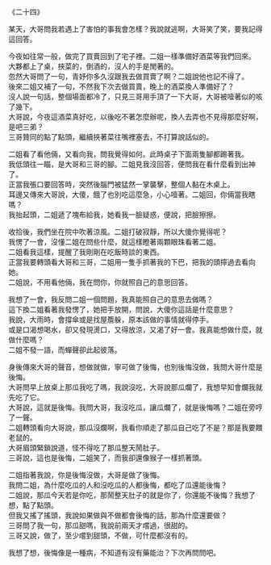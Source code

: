 《二十四》  
  
某天，大哥問我若遇上了害怕的事我會怎樣？我說就逃啊，大哥笑了笑，要我記得這回答。  
  
今夜如往常一般，做完了買賣回到了宅子裡。二姐一樣準備好酒菜等我們回來。  
大夥都上了桌，挾菜的，倒酒的，沒人的手是閒著的。  
忽然大哥問了一句，青妤你多久沒跟我去做買賣了啊？二姐說他也記不得了。  
後來二姐又補了一句，不然我下次去做買賣，晚上的酒菜換人準備好了？  
沒人說一句話，整個場面都冷了，只見三哥用手頂了一下大哥，大哥被噎著似的咳了幾下。  
大哥說，今夜這酒菜真好吃，以後吃不著怎麼辦呢，換人去弄也不見得那麼好啊，是吧三弟？  
三哥贊同的點了點頭，繼續挾著菜往嘴裡塞去，不打算說話似的。  
  
二姐看了看他倆，又看向我，問我覺得如何。此時桌子下面兩隻腳都踢著我。  
我低頭往一瞄，是大哥和三哥的腳。二姐見我沒回答，便問我在看什麼看到出神了。  
正當我張口要回答時，突然後腦門被猛然一掌襲擊，整個人黏在木桌上。  
耳邊又傳來大哥說，大傻，餓了也別吃這麼急，小心噎著。二姐回，你倆當我瞎嗎？  
我抬起頭，二姐遞了塊布給我，她看我一臉疑惑，便說，把臉擦擦。  
  
收拾後，我們坐在院中吹著涼風。二姐打破寂靜，所以大傻你覺得呢？  
我愣了一會，沒懂二姐在問些什麼，就這樣瞪著兩顆眼珠看著二姐。  
二姐看我這樣，提醒了我剛剛在吃飯時談的東西。  
正當我要轉頭看大哥和三哥，二姐用一隻手抓著我的下巴，把我的頭擰過去看向她。  
二姐說，不用看他倆，我在問你，你就照自己的意思回答。  
  
我想了一會，我反問二姐一個問題，我真能照自己的意思去做嗎？  
這下換二姐看著我發愣了，她把手放開，問說，大傻你這話是什麼意思？  
我說，大雨時，會撐傘或是找屋簷躲，原本該做的事情就得停手。  
或是口渴想喝水，卻又發現燙口，又得放涼，又渴了好一會。我真能想做什麼，就做什麼嗎？  
二姐不發一語，而蟬聲卻此起彼落。  
  
身後傳來大哥的聲音，想做就做，寧可做了後悔，也別後悔沒做，我問大哥什麼是後悔。  
大哥問早上放桌上那瓜我吃了嗎，我說沒吃，大哥說那瓜爛了，我想早知會爛我就先吃了它。  
大哥說，這就是後悔。我問大哥，我沒吃瓜，讓瓜爛了，就是後悔嗎？二姐在旁哼了一聲。  
二姐轉頭看向大哥說，那瓜沒爛啊，我看你順走了那瓜自己吃了不是？那是我要餵老鼠的。  
大哥眉頭緊鎖說道，怪不得吃了那瓜整天鬧肚子。  
三哥說，這也是後悔，二姐笑了，而我卻還像猴子一樣抓著頭。  
  
二姐指著我說，你是後悔沒做，大哥是做了後悔。  
我問二姐，為什麼吃瓜的人和沒吃瓜的人都後悔，都吃了瓜還能後悔？  
二姐說，那瓜今天若是你吃，那鬧整天肚子的就是你了，你還能不後悔？我想了想，點了點頭。  
但我又搖了搖頭，我說如果做與不做都會後悔的話，那為什麼還要做？  
三哥問了我一句，那瓜甜嗎，我說前兩天才嚐過，很甜的。  
三哥又說，做了，至少嚐到甜頭，不做，可什麼都沒有的。  
  
我想了想，後悔像是一種病，不知道有沒有藥能治？下次再問問吧。  
